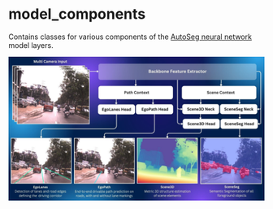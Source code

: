 # model_components

Contains classes for various components of the [AutoSeg neural network](../../AutoSeg/) model layers.

![AutoSeg](../../Diagrams/AutoSeg.jpg)

